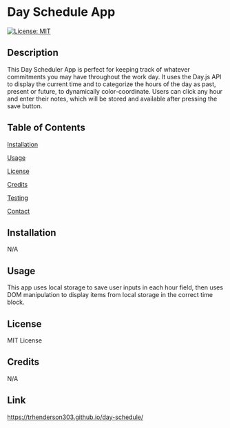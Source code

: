 # Day Schedule App

[![License: MIT](https://img.shields.io/badge/License-MIT-yellow.svg)](https://opensource.org/licenses/MIT)

## Description

This Day Scheduler App is perfect for keeping track of whatever commitments you may have throughout the work day. It uses the Day.js API to display the current time and to categorize the hours of the day as past, present or future, to dynamically color-coordinate. Users can click any hour and enter their notes, which will be stored and available after pressing the save button.

## Table of Contents

[Installation](#installation)

[Usage](#usage)

[License](#license)

[Credits](#credits)

[Testing](#testing)

[Contact](#contact)

## Installation

N/A

## Usage

This app uses local storage to save user inputs in each hour field, then uses DOM manipulation to display items from local storage in the correct time block.

## License

MIT License

## Credits

N/A

## Link
https://trhenderson303.github.io/day-schedule/ 

